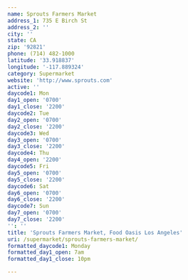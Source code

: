```yaml
---
name: Sprouts Farmers Market
address_1: 735 E Birch St
address_2: ''
city: ''
state: CA
zip: '92821'
phone: (714) 482-1000
latitude: '33.918837'
longitude: '-117.889324'
category: Supermarket
website: 'http://www.sprouts.com'
active: ''
daycode1: Mon
day1_open: '0700'
day1_close: '2200'
daycode2: Tue
day2_open: '0700'
day2_close: '2200'
daycode3: Wed
day3_open: '0700'
day3_close: '2200'
daycode4: Thu
day4_open: '2200'
daycode5: Fri
day5_open: '0700'
day5_close: '2200'
daycode6: Sat
day6_open: '0700'
day6_close: '2200'
daycode7: Sun
day7_open: '0700'
day7_close: '2200'
'': ''
title: 'Sprouts Farmers Market, Food Oasis Los Angeles'
uri: /supermarket/sprouts-farmers-market/
formatted_daycode1: Monday
formatted_day1_open: 7am
formatted_day1_close: 10pm

---
```

